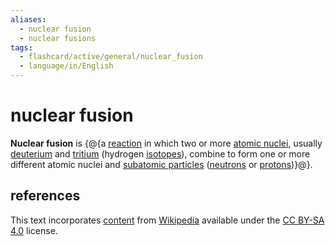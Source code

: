 ```yaml
---
aliases:
  - nuclear fusion
  - nuclear fusions
tags:
  - flashcard/active/general/nuclear_fusion
  - language/in/English
---
```


# nuclear fusion

__Nuclear fusion__ is {@{a [reaction](nuclear%20reaction.md) in which two or more [atomic nuclei](atomic%20nucleus.md), usually [deuterium](deuterium.md) and [tritium](tritium.md) (hydrogen [isotopes](isotope.md)), combine to form one or more different atomic nuclei and [subatomic particles](subatomic%20particle.md) ([neutrons](neutron.md) or [protons](proton.md))}@}.

## references

This text incorporates [content](https://en.wikipedia.org/wiki/nuclear_fusion) from [Wikipedia](Wikipedia.md) available under the [CC BY-SA 4.0](https://creativecommons.org/licenses/by-sa/4.0/) license.
